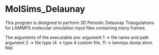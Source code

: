 # MolSims_Delaunay
This program is designed to perform 3D Periodic Delaunay Triangulations for LAMMPS molecular simulation input files containing many frames. 

The arguments of the executable are:
argument 1 -> file name and path
argument 2 -> file type (4 -> type 4 custom file, 11 -> lammps dump atom file)

